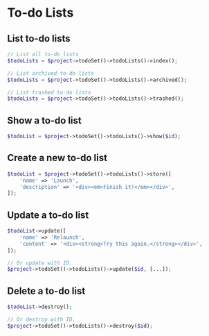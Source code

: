 # To-do Lists

## List to-do lists

```php
// List all to-do lists
$todoLists = $project->todoSet()->todoLists()->index();

// List archived to-do lists
$todoLists = $project->todoSet()->todoLists()->archived();

// List trashed to-do lists
$todoLists = $project->todoSet()->todoLists()->trashed();
```

## Show a to-do list

```php
$todoList = $project->todoSet()->todoLists()->show($id);
```

## Create a new to-do list

```php
$todoList = $project->todoSet()->todoLists()->store([
    'name' => 'Launch',
    'description' => '<div><em>Finish it!</em></div>',
]);
```

## Update a to-do list

```php
$todoList->update([
    'name' => 'Relaunch',
    'content' => '<div><strong>Try this again.</strong></div>',
]);

// Or update with ID.
$project->todoSet()->todoLists()->update($id, [...]);
```

## Delete a to-do list

```php
$todoList->destroy();

// Or destroy with ID.
$project->todoSet()->todoLists()->destroy($id);
```
